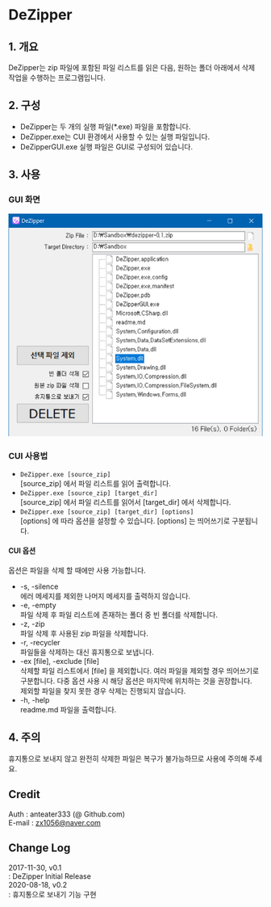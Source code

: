 ﻿# DeZipper

## 1. 개요

DeZipper는 zip 파일에 포함된 파일 리스트를 읽은 다음, 원하는 폴더 아래에서 삭제 작업을 수행하는 프로그램입니다.

## 2. 구성

 * DeZipper는 두 개의 실행 파일(*.exe) 파일을 포함합니다.  
 * DeZipper.exe는 CUI 환경에서 사용할 수 있는 실행 파일입니다.  
 * DeZipperGUI.exe 실행 파일은 GUI로 구성되어 있습니다.  

## 3. 사용
### GUI 화면
![GUI 화면](./_img/gui.png)

### CUI 사용법
 * `DeZipper.exe [source_zip]`  
 [source_zip] 에서 파일 리스트를 읽어 출력합니다.
 * `DeZipper.exe [source_zip] [target_dir]`  
 [source_zip] 에서 파일 리스트를 읽어서 [target_dir] 에서 삭제합니다.
 * `DeZipper.exe [source_zip] [target_dir] [options]`  
 [options] 에 따라 옵션을 설정할 수 있습니다. [options] 는 띄어쓰기로 구분됩니다.

#### CUI 옵션
 옵션은 파일을 삭제 할 때에만 사용 가능합니다.  
 * -s, -silence  
 에러 메세지를 제외한 나머지 메세지를 출력하지 않습니다.  
 * -e, -empty  
 파일 삭제 후 파일 리스트에 존재하는 폴더 중 빈 폴더를 삭제합니다.  
 * -z, -zip  
 파일 삭제 후 사용된 zip 파일을 삭제합니다.  
 * -r, -recycler  
 파일들을 삭제하는 대신 휴지통으로 보냅니다.  
 * -ex [file], -exclude [file]  
 삭제할 파일 리스트에서 [file] 을 제외합니다. 여러 파일을 제외할 경우 띄어쓰기로 구분합니다. 다중 옵션 사용 시 해당 옵션은 마지막에 위치하는 것을 권장합니다.  
   제외할 파일을 찾지 못한 경우 삭제는 진행되지 않습니다.  
 * -h, -help  
 readme.md 파일을 출력합니다.  

## 4. 주의
휴지통으로 보내지 않고 완전히 삭제한 파일은 복구가 불가능하므로 사용에 주의해 주세요.

## Credit
Auth : anteater333 (@ Github.com)  
E-mail : zx1056@naver.com

## Change Log
2017-11-30, v0.1  
 : DeZipper Initial Release  
2020-08-18, v0.2  
 : 휴지통으로 보내기 기능 구현
